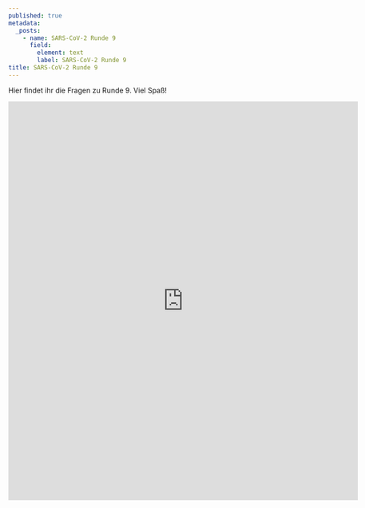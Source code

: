 ```yaml
---
published: true
metadata:
  _posts:
    - name: SARS-CoV-2 Runde 9
      field:
        element: text
        label: SARS-CoV-2 Runde 9
title: SARS-CoV-2 Runde 9
---
```

Hier findet ihr die Fragen zu Runde 9. Viel Spaß!

<iframe src="https://forms.gle/Eh9dS91Sb5kYJ9mB7" width="700" height="800" frameborder="0" marginheight="0" marginwidth="10"></iframe>
